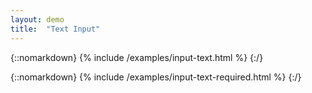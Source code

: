 ```yaml
---
layout: demo
title:  "Text Input"
---
```



{::nomarkdown}
{% include /examples/input-text.html %}
{:/}


{::nomarkdown}
{% include /examples/input-text-required.html %}
{:/}